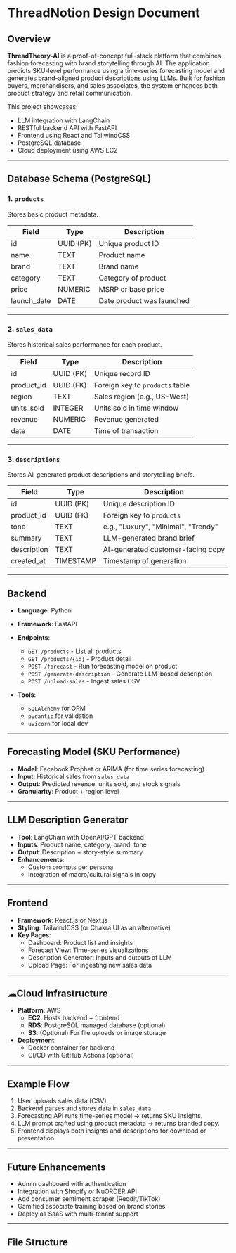 # ThreadNotion Design Document

## Overview

**ThreadTheory-AI** is a proof-of-concept full-stack platform that combines fashion forecasting with brand storytelling through AI. The application predicts SKU-level performance using a time-series forecasting model and generates brand-aligned product descriptions using LLMs. Built for fashion buyers, merchandisers, and sales associates, the system enhances both product strategy and retail communication.

This project showcases:
- LLM integration with LangChain
- RESTful backend API with FastAPI
- Frontend using React and TailwindCSS
- PostgreSQL database
- Cloud deployment using AWS EC2

---

## Database Schema (PostgreSQL)

### 1. `products`
Stores basic product metadata.

| Field         | Type    | Description                 |
|--------------|---------|-----------------------------|
| id           | UUID (PK) | Unique product ID           |
| name         | TEXT    | Product name                |
| brand        | TEXT    | Brand name                  |
| category     | TEXT    | Category of product         |
| price        | NUMERIC | MSRP or base price          |
| launch_date  | DATE    | Date product was launched   |

---

### 2. `sales_data`
Stores historical sales performance for each product.

| Field       | Type        | Description                     |
|------------|-------------|---------------------------------|
| id         | UUID (PK)   | Unique record ID                |
| product_id | UUID (FK)   | Foreign key to `products` table |
| region     | TEXT        | Sales region (e.g., US-West)    |
| units_sold | INTEGER     | Units sold in time window       |
| revenue    | NUMERIC     | Revenue generated               |
| date       | DATE        | Time of transaction             |

---

### 3. `descriptions`
Stores AI-generated product descriptions and storytelling briefs.

| Field         | Type        | Description                         |
|--------------|-------------|-------------------------------------|
| id           | UUID (PK)   | Unique description ID               |
| product_id   | UUID (FK)   | Foreign key to `products`           |
| tone         | TEXT        | e.g., "Luxury", "Minimal", "Trendy" |
| summary      | TEXT        | LLM-generated brand brief           |
| description  | TEXT        | AI-generated customer-facing copy   |
| created_at   | TIMESTAMP   | Timestamp of generation             |

---

## Backend

- **Language**: Python  
- **Framework**: FastAPI  
- **Endpoints**:
  - `GET /products` - List all products
  - `GET /products/{id}` - Product detail
  - `POST /forecast` - Run forecasting model on product
  - `POST /generate-description` - Generate LLM-based description
  - `POST /upload-sales` - Ingest sales CSV

- **Tools**:
  - `SQLAlchemy` for ORM
  - `pydantic` for validation
  - `uvicorn` for local dev

---

## Forecasting Model (SKU Performance)

- **Model**: Facebook Prophet or ARIMA (for time series forecasting)
- **Input**: Historical sales from `sales_data`
- **Output**: Predicted revenue, units sold, and stock signals
- **Granularity**: Product + region level

---

## LLM Description Generator

- **Tool**: LangChain with OpenAI/GPT backend
- **Inputs**: Product name, category, brand, tone
- **Output**: Description + story-style summary
- **Enhancements**:
  - Custom prompts per persona
  - Integration of macro/cultural signals in copy

---

## Frontend

- **Framework**: React.js or Next.js  
- **Styling**: TailwindCSS (or Chakra UI as an alternative)  
- **Key Pages**:
  - Dashboard: Product list and insights
  - Forecast View: Time-series visualizations
  - Description Generator: Inputs and outputs of LLM
  - Upload Page: For ingesting new sales data

---

## ☁Cloud Infrastructure

- **Platform**: AWS  
  - **EC2**: Hosts backend + frontend
  - **RDS**: PostgreSQL managed database (optional)
  - **S3**: (Optional) For file uploads or image storage
- **Deployment**:
  - Docker container for backend
  - CI/CD with GitHub Actions (optional)

---

## Example Flow

1. User uploads sales data (CSV).
2. Backend parses and stores data in `sales_data`.
3. Forecasting API runs time-series model → returns SKU insights.
4. LLM prompt crafted using product metadata → returns branded copy.
5. Frontend displays both insights and descriptions for download or presentation.

---

## Future Enhancements

- Admin dashboard with authentication
- Integration with Shopify or NuORDER API
- Add consumer sentiment scraper (Reddit/TikTok)
- Gamified associate training based on brand stories
- Deploy as SaaS with multi-tenant support

---

## File Structure
